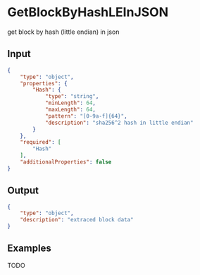 # GetBlockByHashLEInJSON

get block by hash (little endian) in json

## Input

```json
{
    "type": "object",
    "properties": {
        "Hash": {
            "type": "string",
            "minLength": 64,
            "maxLength": 64,
            "pattern": "[0-9a-f]{64}",
            "description": "sha256^2 hash in little endian"
        }
    },
    "required": [
        "Hash"
    ],
    "additionalProperties": false
}
```

## Output

```json
{
    "type": "object",
    "description": "extraced block data"
}
```

## Examples

TODO
